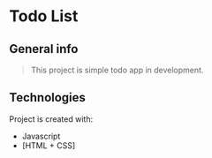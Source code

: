 # Todo List

## General info
> This project is simple todo app in development.
	
## Technologies
Project is created with:
* Javascript
* [HTML + CSS]
	
